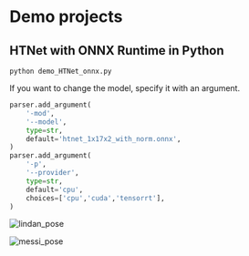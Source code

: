 # Demo projects

## HTNet with ONNX Runtime in Python
```
python demo_HTNet_onnx.py
```

If you want to change the model, specify it with an argument.
```python
parser.add_argument(
    '-mod',
    '--model',
    type=str,
    default='htnet_1x17x2_with_norm.onnx',
)
parser.add_argument(
    '-p',
    '--provider',
    type=str,
    default='cpu',
    choices=['cpu','cuda','tensorrt'],
)
```

![lindan_pose](https://user-images.githubusercontent.com/33194443/228307811-757bbc12-2c45-4aa7-b877-97cc192376b6.png)

![messi_pose](https://user-images.githubusercontent.com/33194443/228307819-6e712c51-3a52-44b7-8075-f11c16dd9632.png)
